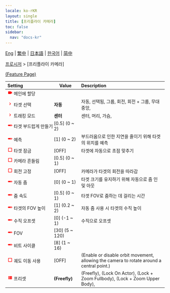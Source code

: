 ```yaml
---
locale: ko-rKR
layout: single
title: [프리플라이 카메라]
toc: false
sidebar:
  nav: "docs-kr"
---
```

[Eng](/dancexr/menu/2025.4/motion/freefly_cam) | [繁中](/tw/dancexr/menu/2025.4/motion/freefly_cam) | [日本語](/jp/dancexr/menu/2025.4/motion/freefly_cam) | [한국어](/kr/dancexr/menu/2025.4/motion/freefly_cam) | [简中](/zh/dancexr/menu/2025.4/motion/freefly_cam)

[프로시저](../menu#프로시저) > [프리플라이 카메라]



[(Feature Page)](/kr/dancexr/features/freefly_cam)

| Setting | Value | Description |
| :--- | --- | :--- |
|<nobr><img src="/images/icon/ic_videocam.png" alt="videocam icon"/> 메인에 할당</nobr>|| 
|<nobr><img src="/images/icon/ic_chevron.png" alt="chevron icon"/> 타겟 선택</nobr>| **자동** | 자동, 선택됨, 그룹, 회전, 회전 + 그룹, 무대 중앙,  |
|<nobr><img src="/images/icon/ic_chevron.png" alt="chevron icon"/> 트래킹 모드</nobr>| **센터** | 센터, 머리, 가슴,  |
|<nobr><img src="/images/icon/ic_slider.png" alt="slider icon"/> 타겟 부드럽게 만들기</nobr>| [0.5] (0 ~ 2) | 
|<nobr><img src="/images/icon/ic_slider.png" alt="slider icon"/> 예측</nobr>| [1] (0 ~ 2) | 부드러움으로 인한 지연을 줄이기 위해 타겟의 위치를 예측
|<nobr><img src="/images/icon/ic_check_off.png" alt="check off icon"/> 타겟 잠금</nobr>| [OFF] | 타겟에 자동으로 초점 맞추기
|<nobr><img src="/images/icon/ic_check_off.png" alt="check off icon"/> 카메라 흔들림</nobr>| [0.5] (0 ~ 1) | 
|<nobr><img src="/images/icon/ic_check_off.png" alt="check off icon"/> 회전 고정</nobr>| [OFF] | 카메라가 타겟의 회전을 따라감
|<nobr><img src="/images/icon/ic_slider.png" alt="slider icon"/> 자동 줌</nobr>| [0] (0 ~ 1) | 타겟 크기를 유지하기 위해 자동으로 줌 인 및 아웃
|<nobr><img src="/images/icon/ic_slider.png" alt="slider icon"/> 줌 속도</nobr>| [0.5] (0 ~ 1) | 타겟 FOV로 줌하는 데 걸리는 시간
|<nobr><img src="/images/icon/ic_slider.png" alt="slider icon"/> 타겟의 FOV 높이</nobr>| [1] (0.2 ~ 2) | 자동 줌 사용 시 타겟의 수직 높이
|<nobr><img src="/images/icon/ic_slider.png" alt="slider icon"/> 수직 오프셋</nobr>| [0] (-1 ~ 1) | 수직으로 오프셋
|<nobr><img src="/images/icon/ic_slider.png" alt="slider icon"/> FOV</nobr>| [30] (5 ~ 120) | 
|<nobr><img src="/images/icon/ic_slider.png" alt="slider icon"/> 비트 사이클</nobr>| [8] (1 ~ 16) | 
|<nobr><img src="/images/icon/ic_check_off.png" alt="check off icon"/> 궤도 이동 사용</nobr>| [OFF] | (Enable or disable orbit movement, allowing the camera to rotate around a central point.)
|<nobr><img src="/images/icon/ic_list.png" alt="list icon"/> 프리셋</nobr>| **(Freefly)** | (Freefly), (Lock On Actor), (Lock + Zoom Fullbody), (Lock + Zoom Upper Body),  |
